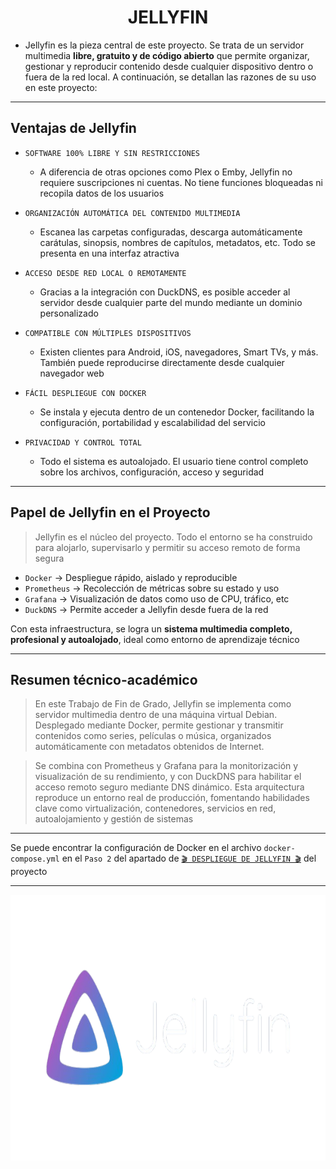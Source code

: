 <h1 align="center">JELLYFIN</h1>

- Jellyfin es la pieza central de este proyecto. Se trata de un servidor multimedia **libre, gratuito y de código abierto** que permite organizar, gestionar y reproducir contenido desde cualquier dispositivo dentro o fuera de la red local. A continuación, se detallan las razones de su uso en este proyecto:

---

## Ventajas de Jellyfin

- `SOFTWARE 100% LIBRE Y SIN RESTRICCIONES`
    - A diferencia de otras opciones como Plex o Emby, Jellyfin no requiere suscripciones ni cuentas. No tiene funciones bloqueadas ni recopila datos de los usuarios

- `ORGANIZACIÓN AUTOMÁTICA DEL CONTENIDO MULTIMEDIA`
    - Escanea las carpetas configuradas, descarga automáticamente carátulas, sinopsis, nombres de capítulos, metadatos, etc. Todo se presenta en una interfaz atractiva

- `ACCESO DESDE RED LOCAL O REMOTAMENTE`
    - Gracias a la integración con DuckDNS, es posible acceder al servidor desde cualquier parte del mundo mediante un dominio personalizado

- `COMPATIBLE CON MÚLTIPLES DISPOSITIVOS`
    - Existen clientes para Android, iOS, navegadores, Smart TVs, y más. También puede reproducirse directamente desde cualquier navegador web

- `FÁCIL DESPLIEGUE CON DOCKER`
    - Se instala y ejecuta dentro de un contenedor Docker, facilitando la configuración, portabilidad y escalabilidad del servicio
      
- `PRIVACIDAD Y CONTROL TOTAL`
    - Todo el sistema es autoalojado. El usuario tiene control completo sobre los archivos, configuración, acceso y seguridad

---

##  Papel de Jellyfin en el Proyecto

> Jellyfin es el núcleo del proyecto. Todo el entorno se ha construido para alojarlo, supervisarlo y permitir su acceso remoto de forma segura

- `Docker` → Despliegue rápido, aislado y reproducible
- `Prometheus` → Recolección de métricas sobre su estado y uso
- `Grafana` → Visualización de datos como uso de CPU, tráfico, etc
- `DuckDNS` → Permite acceder a Jellyfin desde fuera de la red

Con esta infraestructura, se logra un **sistema multimedia completo, profesional y autoalojado**, ideal como entorno de aprendizaje técnico

---

##  Resumen técnico-académico

> En este Trabajo de Fin de Grado, Jellyfin se implementa como servidor multimedia dentro de una máquina virtual Debian. Desplegado mediante Docker, permite gestionar y transmitir contenidos como series, películas o música, organizados automáticamente con metadatos obtenidos de Internet. 

> Se combina con Prometheus y Grafana para la monitorización y visualización de su rendimiento, y con DuckDNS para habilitar el acceso remoto seguro mediante DNS dinámico. Esta arquitectura reproduce un entorno real de producción, fomentando habilidades clave como virtualización, contenedores, servicios en red, autoalojamiento y gestión de sistemas

---

Se puede encontrar la configuración de Docker en el archivo `docker-compose.yml` en el `Paso 2` del apartado de [`🎬 DESPLIEGUE DE JELLYFIN 🎬`](https://github.com/Manuelms04/JELLYFIN/blob/main/MainFolder/info/4.md#paso-2-definir-los-servicios-en-el-archivo-docker-composeyml) del proyecto

---

<p align="center">
  <img src="/MainFolder/img/jelly.png" alt="JELLYFIN" width="800" height="425">
</p>


